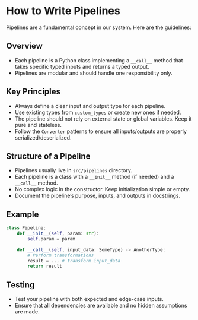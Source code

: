 # How to Write Pipelines

Pipelines are a fundamental concept in our system. Here are the guidelines:

## Overview
- Each pipeline is a Python class implementing a `__call__` method that takes specific typed inputs and returns a typed output.
- Pipelines are modular and should handle one responsibility only.

## Key Principles
- Always define a clear input and output type for each pipeline.
- Use existing types from `custom_types` or create new ones if needed.
- The pipeline should not rely on external state or global variables. Keep it pure and stateless.
- Follow the `Converter` patterns to ensure all inputs/outputs are properly serialized/deserialized.

## Structure of a Pipeline
- Pipelines usually live in `src/pipelines` directory.
- Each pipeline is a class with a `__init__` method (if needed) and a `__call__` method.
- No complex logic in the constructor. Keep initialization simple or empty.
- Document the pipeline’s purpose, inputs, and outputs in docstrings.

## Example
```python
class Pipeline:
    def __init__(self, param: str):
        self.param = param

    def __call__(self, input_data: SomeType) -> AnotherType:
        # Perform transformations
        result = ... # transform input_data
        return result
```

## Testing
- Test your pipeline with both expected and edge-case inputs.
- Ensure that all dependencies are available and no hidden assumptions are made.
